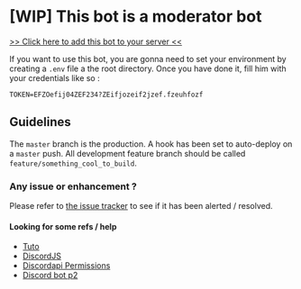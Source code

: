 # [WIP] This bot is a moderator bot
[>> Click here to add this bot to your server <<](https://discordapp.com/oauth2/authorize?client_id=283167523782787072&scope=bot&permissions=2146958591)

If you want to use this bot, you are gonna need to set your environment by creating a `.env` file a the root directory. Once you have done it, fill him with your credentials like so :
```.env
TOKEN=EFZOefij04ZEF234?ZEifjozeif2jzef.fzeuhfozf
```

## Guidelines
The `master` branch is the production. A hook has been set to auto-deploy on a `master` push. All development feature branch should be called `feature/something_cool_to_build`.

### Any issue or enhancement ?
Please refer to [the issue tracker](https://github.com/Ugarz/harrybotteur/issues) to see if it has been alerted / resolved.

#### Looking for some refs / help
- [Tuto](https://youtu.be/errnVwm_3mI)
- [DiscordJS](https://discord.js.org/#/docs/main/stable/general/welcome)
- [Discordapi Permissions](https://discordapi.com/permissions.html)
- [Discord bot p2](https://www.youtube.com/watch?v=dNKWTyhbE1w&list=PLVBD9pLCy6oogSgJuUQzE-99_-voOdSng&index=2)
 

